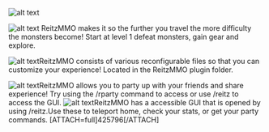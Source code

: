 ![alt text](https://i.imgur.com/kiIBb46.jpg)

![alt text](https://cdn2.iconfinder.com/data/icons/fatcow/32x32/sword.png) ReitzMMO makes it so the further you travel the more difficulty the monsters become! Start at level 1 defeat monsters, gain gear and explore.

 ![alt text](http://www.download82.com/images/produse/iconuri/minecraft.png)ReitzMMO consists of various reconfigurable files so that you can customize your experience! Located in the ReitzMMO plugin folder.
 
 ![alt text](https://static.planetminecraft.com/files/avatar/616882.png)ReitzMMO allows you to party up with your friends and share experience! Try using the /rparty command to access or use /reitz to access the GUI.
![alt text](https://static.planetminecraft.com/files/avatar/86237.png)ReitzMMO has a accessible GUI that is opened by using /reitz.Use these to teleport home, check your stats, or get your party commands.
[ATTACH=full]425796[/ATTACH]
